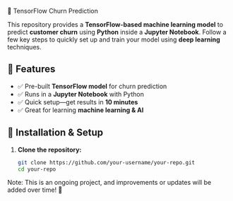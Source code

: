 🚀 TensorFlow Churn Prediction 

This repository provides a **TensorFlow-based machine learning model** to predict **customer churn** using **Python** inside a **Jupyter Notebook**. Follow a few key steps to quickly set up and train your model using **deep learning** techniques.  

## 📌 Features  
- ✅ Pre-built **TensorFlow model** for churn prediction  
- ✅ Runs in a **Jupyter Notebook** with Python  
- ✅ Quick setup—get results in **10 minutes**  
- ✅ Great for learning **machine learning & AI**  

## 📂 Installation & Setup  

1. **Clone the repository:**  
   ```bash
   git clone https://github.com/your-username/your-repo.git
   cd your-repo

Note: This is an ongoing project, and improvements or updates will be added over time! 🚀







